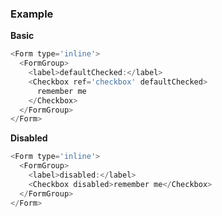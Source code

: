 ### Example

**Basic**

```js
<Form type='inline'>
  <FormGroup>
    <label>defaultChecked:</label>
    <Checkbox ref='checkbox' defaultChecked>
      remember me
    </Checkbox>
  </FormGroup>
</Form>
```

**Disabled**

```js
<Form type='inline'>
  <FormGroup>
    <label>disabled:</label>
    <Checkbox disabled>remember me</Checkbox>
  </FormGroup>
</Form>
```